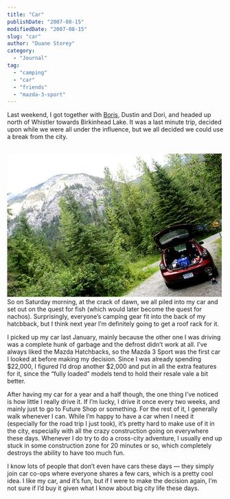 ```yaml
---
title: "Car"
publishDate: "2007-08-15"
modifiedDate: "2007-08-15"
slug: "car"
author: "Duane Storey"
category:
  - "Journal"
tag:
  - "camping"
  - "car"
  - "friends"
  - "mazda-3-sport"
---
```


Last weekend, I got together with [Boris](http://www.bmannconsulting.com), Dustin and Dori, and headed up north of Whistler towards Birkinhead Lake. It was a last minute trip, decided upon while we were all under the influence, but we all decided we could use a break from the city.

  
[  
![](_images/car-1.jpg)  ](http://www.flickr.com/photos/duanestorey/1100389422/)  
So on Saturday morning, at the crack of dawn, we all piled into my car and set out on the quest for fish (which would later become the quest for nachos). Surprisingly, everyone’s camping gear fit into the back of my hatcbback, but I think next year I’m definitely going to get a roof rack for it.

I picked up my car last January, mainly because the other one I was driving was a complete hunk of garbage and the defrost didn’t work at all. I’ve always liked the Mazda Hatchbacks, so the Mazda 3 Sport was the first car I looked at before making my decision. Since I was already spending $22,000, I figured I’d drop another $2,000 and put in all the extra features for it, since the “fully loaded” models tend to hold their resale vale a bit better.

After having my car for a year and a half though, the one thing I’ve noticed is how little I really drive it. If I’m lucky, I drive it once every two weeks, and mainly just to go to Future Shop or something. For the rest of it, I generally walk whenever I can. While I’m happy to have a car when I need it (especially for the road trip I just took), it’s pretty hard to make use of it in the city, especially with all the crazy construction going on everywhere these days. Whenever I do try to do a cross-city adventure, I usually end up stuck in some construction zone for 20 minutes or so, which completely destroys the ability to have too much fun.

I know lots of people that don’t even have cars these days — they simply join car co-ops where everyone shares a few cars, which is a pretty cool idea. I like my car, and it’s fun, but if I were to make the decision again, I’m not sure if I’d buy it given what I know about big city life these days.
